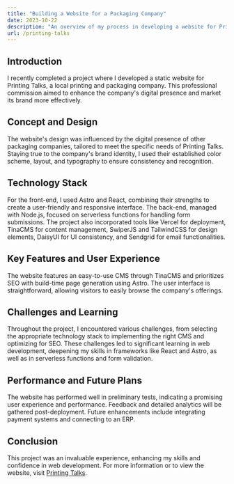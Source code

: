 ```yaml
---
title: "Building a Website for a Packaging Company"
date: 2023-10-22
description: "An overview of my process in developing a website for Printing Talks, a local printing and packaging company."
url: /printing-talks
---
```


## Introduction

I recently completed a project where I developed a static website for Printing Talks, a local printing and packaging company. This professional commission aimed to enhance the company's digital presence and market its brand more effectively.

## Concept and Design

The website's design was influenced by the digital presence of other packaging companies, tailored to meet the specific needs of Printing Talks. Staying true to the company's brand identity, I used their established color scheme, layout, and typography to ensure consistency and recognition.

## Technology Stack

For the front-end, I used Astro and React, combining their strengths to create a user-friendly and responsive interface. The back-end, managed with Node.js, focused on serverless functions for handling form submissions. The project also incorporated tools like Vercel for deployment, TinaCMS for content management, SwiperJS and TailwindCSS for design elements, DaisyUI for UI consistency, and Sendgrid for email functionalities.

## Key Features and User Experience

The website features an easy-to-use CMS through TinaCMS and prioritizes SEO with build-time page generation using Astro. The user interface is straightforward, allowing visitors to easily browse the company's offerings.

## Challenges and Learning

Throughout the project, I encountered various challenges, from selecting the appropriate technology stack to implementing the right CMS and optimizing for SEO. These challenges led to significant learning in web development, deepening my skills in frameworks like React and Astro, as well as in serverless functions and form validation.

## Performance and Future Plans

The website has performed well in preliminary tests, indicating a promising user experience and performance. Feedback and detailed analytics will be gathered post-deployment. Future enhancements include integrating payment systems and connecting to an ERP.

## Conclusion

This project was an invaluable experience, enhancing my skills and confidence in web development. For more information or to view the website, visit [Printing Talks](https://printingtalks.ae).
